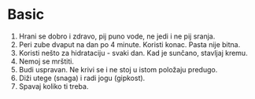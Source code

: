 # Basic

1. Hrani se dobro i zdravo, pij puno vode, ne jedi i ne pij sranja.
2. Peri zube dvaput na dan po 4 minute. Koristi konac. Pasta nije bitna.
3. Koristi nešto za hidrataciju - svaki dan. Kad je sunčano, stavljaj kremu.
4. Nemoj se mrštiti.
5. Budi uspravan. Ne krivi se i ne stoj u istom položaju predugo.
6. Diži utege (snaga) i radi jogu (gipkost).
7. Spavaj koliko ti treba.
